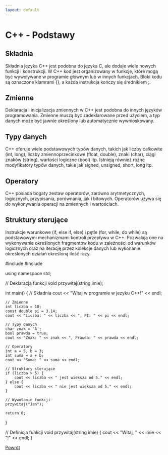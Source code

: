 ```yaml
---
layout: default
---
```


# C++ - Podstawy

## Składnia
Składnia języka C++ jest podobna do języka C, ale dodaje wiele nowych funkcji i konstrukcji. W C++ kod jest organizowany w funkcje, które mogą być wywoływane w programie głównym lub w innych funkcjach. Bloki kodu są oznaczone klamrami {}, a każda instrukcja kończy się średnikiem ;.

## Zmienne
Deklaracja i inicjalizacja zmiennych w C++ jest podobna do innych języków programowania. Zmienne muszą być zadeklarowane przed użyciem, a typ danych może być jawnie określony lub automatycznie wywnioskowany.

## Typy danych
C++ oferuje wiele podstawowych typów danych, takich jak liczby całkowite (int, long), liczby zmiennoprzecinkowe (float, double), znaki (char), ciągi znaków (string), wartości logiczne (bool) itp. Istnieją również różne modyfikatory typów danych, takie jak signed, unsigned, short, long itp.

## Operatory
C++ posiada bogaty zestaw operatorów, zarówno arytmetycznych, logicznych, przypisania, porównania, jak i bitowych. Operatorów używa się do wykonywania operacji na zmiennych i wartościach.

## Struktury sterujące
Instrukcje warunkowe (if, else if, else) i pętle (for, while, do while) są podstawowymi mechanizmami kontroli przepływu w C++. Pozwalają one na wykonywanie określonych fragmentów kodu w zależności od warunków logicznych oraz na iterację przez kolekcje danych lub wykonanie określonych działań określoną ilość razy.

#include <iostream>
#include <string>

using namespace std;

// Deklaracja funkcji
void przywitaj(string imie);

int main() {
    // Składnia
    cout << "Witaj w programie w jezyku C++!" << endl;

    // Zmienne
    int liczba = 10;
    const double pi = 3.14;
    cout << "Liczba: " << liczba << ", PI: " << pi << endl;

    // Typy danych
    char znak = 'A';
    bool prawda = true;
    cout << "Znak: " << znak << ", Prawda: " << prawda << endl;

    // Operatory
    int a = 5, b = 3;
    int suma = a + b;
    cout << "Suma: " << suma << endl;

    // Struktury sterujące
    if (liczba > 5) {
        cout << liczba << " jest wieksza od 5." << endl;
    } else {
        cout << liczba << " nie jest wieksza od 5." << endl;
    }

    // Wywołanie funkcji
    przywitaj("Jan");

    return 0;
}

// Definicja funkcji
void przywitaj(string imie) {
    cout << "Witaj, " << imie << "!" << endl;
}

[Powrót](../)

